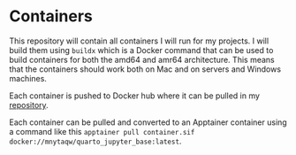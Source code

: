# Containers

This repository will contain all containers I will run for my projects. I will build them using `buildx` which is a Docker command that can be used to build containers for both the amd64 and amr64 architecture. This means that the containers should work both on Mac and on servers and Windows machines.

Each container is pushed to Docker hub where it can be pulled in my [repository](https://hub.docker.com/repositories/mnytaqw).

Each container can be pulled and converted to an Apptainer container using a command like this `apptainer pull container.sif docker://mnytaqw/quarto_jupyter_base:latest`.


